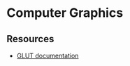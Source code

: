 # Computer Graphics

## Resources

- [GLUT documentation](https://www.opengl.org/resources/libraries/glut/spec3/node1.html)